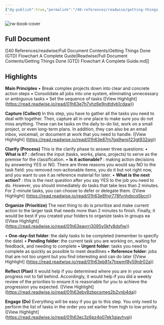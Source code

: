 ```yaml
---
{"dg-publish":true,"permalink":"/40-references/readwise/getting-things-done-gtd-flowchart-a-complete-guide/","tags":["rw/articles"]}
---
```


![rw-book-cover](https://readwise-assets.s3.amazonaws.com/static/images/article1.be68295a7e40.png)

## Full Document
[[40 References/readwise/Full Document Contents/Getting Things Done (GTD) Flowchart A Complete Guide\|Readwise/Full Document Contents/Getting Things Done (GTD) Flowchart A Complete Guide.md]]

## Highlights
**Main Principles**
• Break complex projects down into clear and concrete action steps
• Consolidate all jobs into one system, eliminating unnecessary or ambiguous tasks
• Set the sequence of tasks ([View Highlight] (https://read.readwise.io/read/01h63e7h7vhz6e9ndtdyb1cdaw))


**Capture (Collect)**
In this step, you have to gather all the tasks you need to deal with together. Then, capture all in one place to make sure you do not miss anything. 
These can be tasks on the daily to-do list, work on a small project, or even long-term plans. In addition, they can also be an email inbox, voicemail, or document at work that you need to handle. ([View Highlight] (https://read.readwise.io/read/01h63e87m7gq9wrq123gt932qg))


**Clarify (Process)**
This is the clarify phase to answer three questions:
• **What is it?** : defines the input (tasks, works, plans, projects) to serve as the premise for the classification.
• **Is it actionable?** : making action decisions by answering YES or NO. There are three reasons you would say NO to the task field: you removed non-actionable items, you do it but not right now, and you want to use it as reference material for later.
• **What is the next action?** : this is the next question after you say YES to the job you need to do. However, you should immediately do tasks that take less than 2 minutes. For 2-minute tasks, you can choose to defer or delegate them. ([View Highlight] (https://read.readwise.io/read/01h63e8fnjr778fvnhdxcq5bcn))


**Organize (Prioritize)**
The next thing to do is prioritize and make current action to the larger task that needs more than 2 minutes to finish. Finally, it would be best if you created your folders to organize tasks in groups ea ([View Highlight] (https://read.readwise.io/read/01h63eavrrj3095y0kfy8dsfjw))


• **One-day-list folder**: the daily tasks to be completed (remember to specify the date)
• **Pending folder**: the current task you are working on, waiting for feedback, and needing to complete
• **Urgent folder**: tasks you need to complete as quickly as possible to meet deadlines
• **Reference folder**: jobs that are not too urgent but you find interesting and can do later ([View Highlight] (https://read.readwise.io/read/01h63eb81x7tqwmf8y59rdr02a))


**Reflect (Plan)**
It would help if you determined where you are in your work progress not to fall behind. Accordingly, it would help if you did a weekly review of the priorities to ensure it is reasonable for you to achieve the progression you expected. ([View Highlight] (https://read.readwise.io/read/01h63ebv8zbpcsmeg2b2vnb4da))


**Engage (Do)**
Everything will be easy if you go to this step. You only need to perform the list of tasks in the order you set earlier from high to low priority. ([View Highlight] (https://read.readwise.io/read/01h63ec3z6pz4p07ek1qjavhya))



